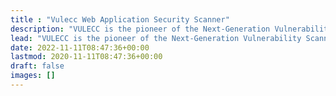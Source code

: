 ```yaml
---
title : "Vulecc Web Application Security Scanner"
description: "VULECC is the pioneer of the Next-Generation Vulnerability Scanner, empowering companies to offensively exploit their IT assets to find out even the most sophisticated vulnerabilities."
lead: "VULECC is the pioneer of the Next-Generation Vulnerability Scanner, empowering companies to offensively exploit their IT assets to find out even the most sophisticated vulnerabilities."
date: 2022-11-11T08:47:36+00:00
lastmod: 2020-11-11T08:47:36+00:00
draft: false
images: []
---
```

